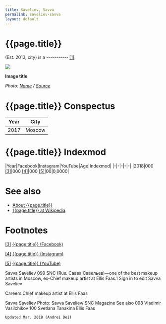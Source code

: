 ```yaml
---
title: Saveliev, Savva
permalink: saveliev-savva
layout: default
---
```


# {{page.title}}

(Est. 2013, city) is a ----------- <span id="a1">[\[1\]](#f1)</span>.

![](/encyclopedia/images/image-name.jpg)

**Image title**

*Photo: [Name](index) / [Source](index)*

# {{page.title}} Conspectus

|Year|City|
|-|-|
|2017|Moscow|

# {{page.title}} Indexmod

|Year|Facebook|Instagram|YouTube|Age|Indexmod|
|-|-|-|-|-|
|2018|000 <span id="a3">[\[3\]](#f3)</span>|000 <span id="a4">[\[4\]](#f4)</span>|000 <span id="a5">[\[5\]](#f5)</span>|00|0,0000|


# See also

+ [About {{page.title}}](index)
+ [{{page.title}} at Wikipedia](index)

# Footnotes

[[3]](#a3) <span id="f3"></span> [{{page.title}} (Facebook)](index)

[[4]](#a4) <span id="f4"></span> [{{page.title}} (Instagram)](index)

[[5]](#a5) <span id="f5"></span> [{{page.title}} (YouTube)](index)

Savva Saveliev  099  SNC (Rus. Савва Савельев)—one of the best makeup artists in Moscow, ex-Сhief makeup artist at Ellis Faas.1 Sign in to edit Savva Saveliev


Careers
Сhief makeup artist at Ellis Faas


Savva Saveliev
Photo: Savva Saveliev/ SNC Magazine
See also
 098  Vladimir Vasilchikov
 100  Svetlana Tanakina
Ellis Faas

`Updated Mar. 2018 (Andrei Dei)`
